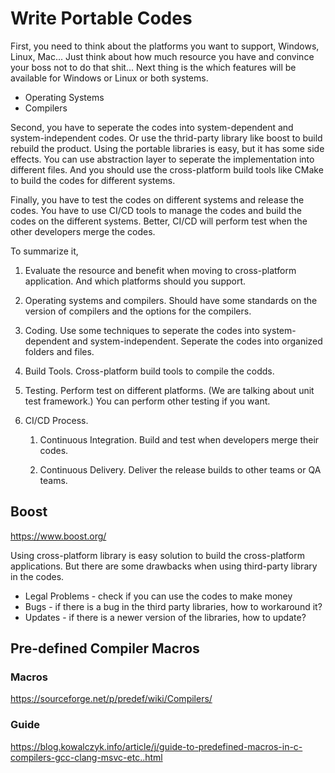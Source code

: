 # Write Portable Codes

First, you need to think about the platforms you want to support, Windows, Linux, Mac... Just think about how much resource you have and convince your boss not to do that shit... Next thing is the which features will be available for Windows or Linux or both systems. 

* Operating Systems
* Compilers

Second, you have to seperate the codes into system-dependent and system-independent codes. Or use the thrid-party library like boost to build rebuild the product. Using the portable libraries is easy, but it has some side effects. You can use abstraction layer to seperate the implementation into different files. And you should use the cross-platform build tools like CMake to build the codes for different systems.

Finally, you have to test the codes on different systems and release the codes. You have to use CI/CD tools to manage the codes and build the codes on the different systems. Better, CI/CD will perform test when the other developers merge the codes. 

To summarize it,

1. Evaluate the resource and benefit when moving to cross-platform application. And which platforms should you support.

2. Operating systems and compilers. Should have some standards on the version of compilers and the options for the compilers.

3. Coding. Use some techniques to seperate the codes into system-dependent and system-independent. Seperate the codes into organized folders and files.

4. Build Tools. Cross-platform build tools to compile the codds. 

5. Testing. Perform test on different platforms. (We are talking about unit test framework.) You can perform other testing if you want.

6. CI/CD Process. 
    1. Continuous Integration. Build and test when developers merge their codes.

    2. Continuous Delivery. Deliver the release builds to other teams or QA teams.


## Boost 

https://www.boost.org/

Using cross-platform library is easy solution to build the cross-platform applications. But there are some drawbacks when using third-party library in the codes. 

* Legal Problems - check if you can use the codes to make money
* Bugs - if there is a bug in the third party libraries, how to workaround it?
* Updates - if there is a newer version of the libraries, how to update? 


## Pre-defined Compiler Macros 

### Macros
https://sourceforge.net/p/predef/wiki/Compilers/

### Guide 
https://blog.kowalczyk.info/article/j/guide-to-predefined-macros-in-c-compilers-gcc-clang-msvc-etc..html

